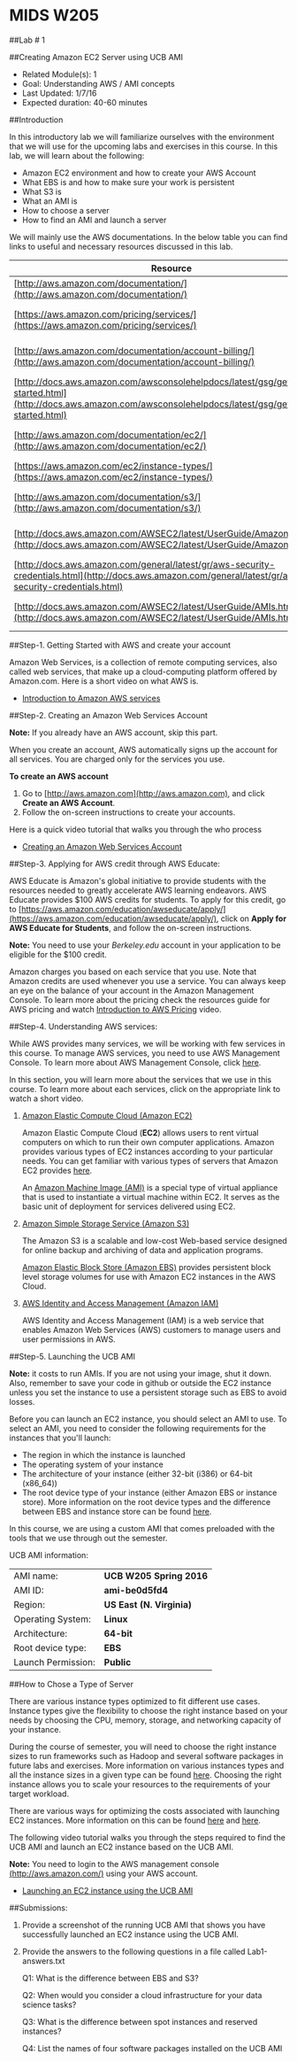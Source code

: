 # MIDS W205

##Lab #              1       

##Creating Amazon EC2 Server using UCB AMI

- Related Module(s):  1
- Goal:  Understanding AWS / AMI concepts
- Last Updated:  1/7/16
- Expected duration:  40-60 minutes

##Introduction

In this introductory lab we will familiarize ourselves with the environment that we will use for
the upcoming labs and exercises in this course. In this lab, we will learn about the following:

- Amazon EC2 environment and how to create your AWS Account
- What EBS is and how to make sure your work is persistent
- What S3 is
- What an AMI is
- How to choose a server
- How to find an AMI and launch a server

We will mainly use the AWS documentations. In the below table you can find links to useful and
necessary resources discussed in this lab.

| Resource | What |
| ------------- |:-------------|
| [http://aws.amazon.com/documentation/](http://aws.amazon.com/documentation/) | AWS Documentations |
| [https://aws.amazon.com/pricing/services/](https://aws.amazon.com/pricing/services/) | AWS Pricing and cost management|
|[http://aws.amazon.com/documentation/account-billing/](http://aws.amazon.com/documentation/account-billing/)|AWS Pricing and cost management| 
|[http://docs.aws.amazon.com/awsconsolehelpdocs/latest/gsg/getting-started.html](http://docs.aws.amazon.com/awsconsolehelpdocs/latest/gsg/getting-started.html) |AWS management console|
|[http://aws.amazon.com/documentation/ec2/](http://aws.amazon.com/documentation/ec2/)|Amazon Elastic Compute Cloud (Amazon EC2) |
|[https://aws.amazon.com/ec2/instance-types/](https://aws.amazon.com/ec2/instance-types/)| EC2 instance types|
|[http://aws.amazon.com/documentation/s3/](http://aws.amazon.com/documentation/s3/)| Amazon Simple Storage Service (Amazon S3)|
|[http://docs.aws.amazon.com/AWSEC2/latest/UserGuide/AmazonEBS.html](http://docs.aws.amazon.com/AWSEC2/latest/UserGuide/AmazonEBS.html)| Amazon Elastic Block Store (Amazon EBS)|
|[http://docs.aws.amazon.com/general/latest/gr/aws-security-credentials.html](http://docs.aws.amazon.com/general/latest/gr/aws-security-credentials.html) |AWS Security Credentials|
|[http://docs.aws.amazon.com/AWSEC2/latest/UserGuide/AMIs.html](http://docs.aws.amazon.com/AWSEC2/latest/UserGuide/AMIs.html)| Amazon Machine Images|

##Step-1. Getting Started with AWS and create your account

Amazon Web Services, is a collection of remote computing services, also called web services,
that make up a cloud-computing platform offered by Amazon.com. Here is a short video on
what AWS is.

- [Introduction to Amazon AWS services](https://www.youtube.com/watch?v=mZ5H8sn_2ZI)

##Step-2. Creating an Amazon Web Services Account

**Note:** If you already have an AWS account, skip this part.

When you create an account, AWS automatically signs up the account for all services. You are charged only for the services you use.

**To create an AWS account**

1. Go to [http://aws.amazon.com](http://aws.amazon.com), and click **Create an AWS Account**.
2. Follow the on-screen instructions to create your accounts.

Here is a quick video tutorial that walks you through the who process

- [Creating an Amazon Web Services Account](https://www.youtube.com/watch?v=WviHsoz8yHk)

##Step-3. Applying for AWS credit through AWS Educate:

AWS Educate is Amazon's global initiative to provide students with the resources needed to greatly accelerate AWS learning endeavors. AWS Educate provides $100 AWS credits for
students. To apply for this credit, go to [https://aws.amazon.com/education/awseducate/apply/](https://aws.amazon.com/education/awseducate/apply/),
click on **Apply for AWS Educate for Students**, and follow the on-screen instructions.

**Note:** You need to use your *Berkeley.edu* account in your application to be eligible for the $100 credit.

Amazon charges you based on each service that you use. Note that Amazon credits are used whenever you use a service. You can always keep an eye on the balance of your account in the
Amazon Management Console. To learn more about the pricing check the resources guide for AWS pricing and watch [Introduction to AWS Pricing](https://www.youtube.com/watch?v=op_9NfAVedY) video.

##Step-4. Understanding AWS services:

While AWS provides many services, we will be working with few services in this course. To manage AWS services, you need to use AWS Management Console. To learn more about AWS
Management Console, click [here](http://docs.aws.amazon.com/awsconsolehelpdocs/latest/gsg/getting-started.html).

In this section, you will learn more about the services that we use in this course. To learn more about each services, click on the appropriate link to watch a short video.

1. [Amazon Elastic Compute Cloud (Amazon EC2)](https://www.youtube.com/watch?v=Px7ZPLq4AOU)

	Amazon Elastic Compute Cloud (**EC2**) allows users to rent virtual computers on which to run their own computer applications. Amazon provides various types of EC2 instances according to your particular needs. You can get familiar with various types of servers that Amazon EC2 provides [here](https://aws.amazon.com/ec2/instance-types/).
	
	An [Amazon Machine Image (AMI)](http://docs.aws.amazon.com/AWSEC2/latest/UserGuide/AMIs.html) is a special type of virtual appliance that is used to instantiate a virtual machine within EC2. It serves as the basic unit of deployment for services delivered using EC2.
	
2. [Amazon Simple Storage Service (Amazon S3)](https://www.youtube.com/watch?v=rKpKHulqYOQ)

	The Amazon S3 is a scalable and low-cost Web-based service designed for online backup and archiving of data and application programs.
	
	[Amazon Elastic Block Store (Amazon EBS)](https://www.youtube.com/watch?v=DKftR47Ljvw) provides persistent block level storage volumes for use with Amazon EC2 instances in the AWS Cloud.

3. [AWS Identity and Access Management (Amazon IAM)](https://www.youtube.com/watch?v=ySl1gdH_7bY)

	AWS Identity and Access Management (IAM) is a web service that enables Amazon Web Services (AWS) customers to manage users and user permissions in AWS.

##Step-5. Launching the UCB AMI

**Note:** it costs to run AMIs. If you are not using your image, shut it down. Also, remember to save your code in github or outside the EC2 instance unless you set the instance to use a persistent storage such as EBS to avoid losses.

Before you can launch an EC2 instance, you should select an AMI to use. To select an AMI, you need to consider the following requirements for the instances that you'll launch:

- The region in which the instance is launched
- The operating system of your instance
- The architecture of your instance (either 32-bit (i386) or 64-bit (x86_64))
- The root device type of your instance (either Amazon EBS or instance store). More information on the root device types and the difference between EBS and instance store can be found [here](http://docs.aws.amazon.com/AWSEC2/latest/UserGuide/ComponentsAMIs.html#storage-for-the-root-device).

In this course, we are using a custom AMI that comes preloaded with the tools that we use through out the semester.

UCB AMI information:

| | |
|---|---|
|AMI name:|             **UCB W205 Spring 2016**|
|AMI ID:|               **ami-be0d5fd4**|
|Region:|               **US East (N. Virginia)**|
|Operating System:|     **Linux**|
|Architecture:|         **64-bit**|
|Root device type:|     **EBS**|
|Launch Permission:|    **Public**|

##How to Chose a Type of Server

There are various instance types optimized to fit different use cases. Instance types give the
flexibility to choose the right instance based on your needs by choosing the CPU, memory,
storage, and networking capacity of your instance.

During the course of semester, you will need to choose the right instance sizes to run frameworks such as Hadoop and several software packages in future labs and exercises. More information on various instances types and all the instance sizes in a given type can be found [here](https://aws.amazon.com/ec2/instance-types/). Choosing the
right instance allows you to scale your resources to the requirements of your target workload.

There are various ways for optimizing the costs associated with launching EC2 instances. More information on this can be found [here](https://www.youtube.com/watch?v=XrmdkRQZhUQ) and [here](https://www.youtube.com/watch?v=kId90Q7b6kY). 

The following video tutorial walks you through the steps required to find the UCB AMI and launch an EC2 instance based on the UCB AMI.

**Note:** You need to login to the AWS management console [(http://aws.amazon.com/)](http://aws.amazon.com/) using your
AWS account.

- [Launching an EC2 instance using the UCB AMI](https://drive.google.com/file/d/0B6706xGNaPPyNEZHTkR5R19xcjA/view)

##Submissions:

1. Provide a screenshot of the running UCB AMI that shows you have successfully launched an EC2 instance using the UCB AMI.

2. Provide the answers to the following questions in a file called Lab1-answers.txt  

	Q1: What is the difference between EBS and S3?
	
	Q2: When would you consider a cloud infrastructure for your data science tasks?
	
	Q3: What is the difference between spot instances and reserved instances?
	
	Q4: List the names of four software packages installed on the UCB AMI
